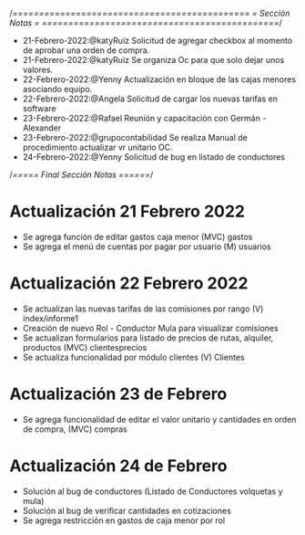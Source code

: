  
/*=============================================
=            Sección Notas           =
=============================================*/

- 21-Febrero-2022:@katyRuiz Solicitud de agregar checkbox al momento de aprobar una orden de compra.
- 21-Febrero-2022:@katyRuiz Se organiza Oc para que solo dejar unos valores.
- 22-Febrero-2022:@Yenny Actualización en bloque de las cajas menores asociando equipo. 
- 22-Febrero-2022:@Angela Solicitud de cargar los nuevas tarifas en software
- 23-Febrero-2022:@Rafael Reunión y capacitación con Germán - Alexander
- 23-Febrero-2022:@grupocontabilidad Se realiza Manual de procedimiento actualizar vr unitario OC.
- 24-Febrero-2022:@Yenny Solicitud de bug en listado de conductores


/*=====  Final Sección Notas  ======*/


# Actualización 21 Febrero 2022 

- Se agrega función de editar gastos caja menor (MVC) gastos
- Se agrega el menú de cuentas por pagar por usuario (M) usuarios

# Actualización 22 Febrero 2022 
 - Se actualizan las nuevas tarifas de las comisiones por rango (V) index/informe1
 - Creación de nuevo Rol - Conductor Mula para visualizar comisiones
 - Se actualizan formularios para listado de precios de rutas, alquiler, productos (MVC) clientesprecios 
 - Se actualiza funcionalidad por módulo clientes (V) Clientes

# Actualización 23 de Febrero 
- Se agrega funcionalidad de editar el valor unitario y cantidades en orden de compra, (MVC) compras

# Actualización 24 de Febrero 

- Solución al bug de conductores (Listado de Conductores volquetas y mula)
- Solución al bug de verificar cantidades en cotizaciones
- Se agrega restricción en gastos de caja menor por rol 


